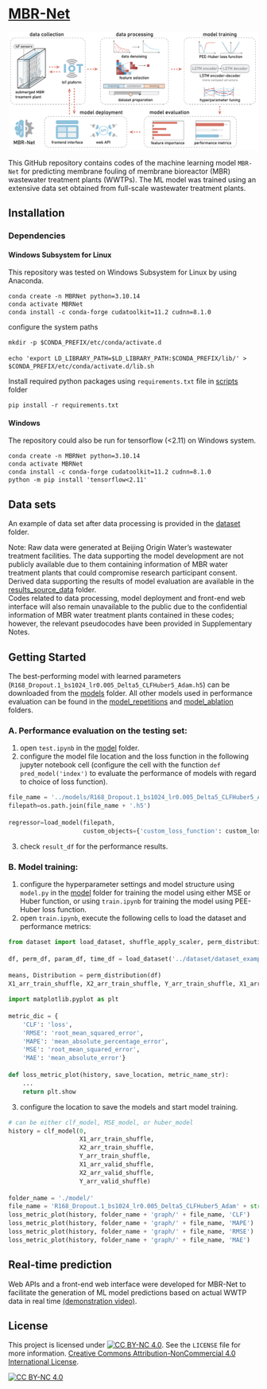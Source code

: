 # [MBR-Net](https://github.com/Jassssz/MBR-Net)
![](./assets/fig1.png)

This GitHub repository contains codes of the machine learning model `MBR-Net` for predicting membrane fouling of membrane bioreactor (MBR) wastewater treatment plants (WWTPs). The ML model was trained using an extensive data set obtained from full-scale wastewater treatment plants.

## Installation
### Dependencies
#### Windows Subsystem for Linux
This repository was tested on Windows Subsystem for Linux by using Anaconda.
```
conda create -n MBRNet python=3.10.14
conda activate MBRNet
conda install -c conda-forge cudatoolkit=11.2 cudnn=8.1.0
```
configure the system paths
```
mkdir -p $CONDA_PREFIX/etc/conda/activate.d

echo 'export LD_LIBRARY_PATH=$LD_LIBRARY_PATH:$CONDA_PREFIX/lib/' > $CONDA_PREFIX/etc/conda/activate.d/lib.sh
```

Install required python packages using `requirements.txt` file in [scripts](./scripts/) folder
```
pip install -r requirements.txt
```

#### Windows
The repository could also be run for tensorflow (<2.11) on Windows system.
```
conda create -n MBRNet python=3.10.14
conda activate MBRNet
conda install -c conda-forge cudatoolkit=11.2 cudnn=8.1.0
python -m pip install 'tensorflow<2.11'
```

## Data sets

An example of data set after data processing is provided in the [dataset](./dataset/) folder. 

Note: Raw data were generated at Beijing Origin Water’s wastewater treatment facilities. The data supporting the model development are not publicly available due to them containing information of MBR water treatment plants that could compromise research participant consent. Derived data supporting the results of model evaluation are available in the [results_source_data](./results_source_data/) folder.  
Codes related to data processing, model deployment and front-end web interface will also remain unavailable to the public due to the confidential information of MBR water treatment plants contained in these codes; however, the relevant pseudocodes have been provided in Supplementary Notes.

## Getting Started
The best-performing model with learned parameters (`R168_Dropout.1_bs1024_lr0.005_Delta5_CLFHuber5_Adam.h5`) can be downloaded from the [models](./models/) folder. All other models used in performance evaluation can be found in the [model_repetitions](./models/model_repetitions/) and [model_ablation](./models/model_ablation/) folders.

### A. Performance evaluation on the testing set:
1. open `test.ipynb` in the [model](./models/) folder.
2. configure the model file location and the loss function in the following jupyter notebook cell (configure the cell with the function `def pred_model('index')` to evaluate the performance of models with regard to choice of loss function).
```python
file_name = '../models/R168_Dropout.1_bs1024_lr0.005_Delta5_CLFHuber5_Adam'
filepath=os.path.join(file_name + '.h5')

regressor=load_model(filepath,
                     custom_objects={'custom_loss_function': custom_loss_function})
```
3. check `result_df` for the performance results.



### B. Model training:
1. configure the hyperparameter settings and model structure using `model.py` in the [model](./models/) folder for training the model using either MSE or Huber function, or using `train.ipynb` for training the model using PEE-Huber loss function.
2. open `train.ipynb`, execute the following cells to load the dataset and performance metrics:
```python
from dataset import load_dataset, shuffle_apply_scaler, perm_distribution

df, perm_df, param_df, time_df = load_dataset('../dataset/dataset_example.xlsx')

means, Distribution = perm_distribution(df)
X1_arr_train_shuffle, X2_arr_train_shuffle, Y_arr_train_shuffle, X1_arr_valid_shuffle, X2_arr_valid_shuffle, Y_arr_valid_shuffle, X1_arr_test_shuffle, X2_arr_test_shuffle, Y_arr_test_shuffle, timestamp_test = shuffle_apply_scaler(df, perm_df, param_df, time_df)
```
```python
import matplotlib.pyplot as plt

metric_dic = {
    'CLF': 'loss',
    'RMSE': 'root_mean_squared_error',
    'MAPE': 'mean_absolute_percentage_error',
    'MSE': 'root_mean_squared_error',
    'MAE': 'mean_absolute_error'}

def loss_metric_plot(history, save_location, metric_name_str):
    ...
    return plt.show
```
3. configure the location to save the models and start model training.
```python
# can be either clf_model, MSE_model, or huber_model
history = clf_model(0, 
                    X1_arr_train_shuffle, 
                    X2_arr_train_shuffle, 
                    Y_arr_train_shuffle, 
                    X1_arr_valid_shuffle, 
                    X2_arr_valid_shuffle,
                    Y_arr_valid_shuffle) 

folder_name = './model/'
file_name = 'R168_Dropout.1_bs1024_lr0.005_Delta5_CLFHuber5_Adam' + str(0)
loss_metric_plot(history, folder_name + 'graph/' + file_name, 'CLF')
loss_metric_plot(history, folder_name + 'graph/' + file_name, 'MAPE')
loss_metric_plot(history, folder_name + 'graph/' + file_name, 'RMSE')
loss_metric_plot(history, folder_name + 'graph/' + file_name, 'MAE')

```

## Real-time prediction
Web APIs and a front-end web interface were developed for MBR-Net to facilitate the generation of ML model predictions based on actual WWTP data in real time [(demonstration video)](https://www.dropbox.com/scl/fi/476fbk2fo8flaa12f5q03/MBR-Net_supplementary_video_1.mp4?rlkey=2446e2yo3lak66i6d8kuv1g32&st=e8y0yojw&dl=0).

## License
This project is licensed under [![CC BY-NC 4.0][cc-by-nc-shield]][cc-by-nc]. See the `LICENSE` file for more information. 
[Creative Commons Attribution-NonCommercial 4.0 International License][cc-by-nc].

[![CC BY-NC 4.0][cc-by-nc-image]][cc-by-nc]

[cc-by-nc]: https://creativecommons.org/licenses/by-nc/4.0/
[cc-by-nc-image]: https://licensebuttons.net/l/by-nc/4.0/88x31.png
[cc-by-nc-shield]: https://img.shields.io/badge/License-CC%20BY--NC%204.0-lightgrey.svg
